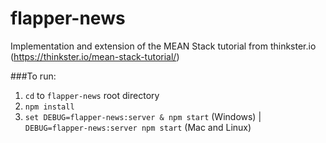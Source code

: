 # flapper-news
Implementation and extension of the MEAN Stack tutorial from thinkster.io (https://thinkster.io/mean-stack-tutorial/)

###To run:
1. ``cd`` to ``flapper-news`` root directory
2. ``npm install``
3. ```set DEBUG=flapper-news:server & npm start``` (Windows) | ```DEBUG=flapper-news:server npm start``` (Mac and Linux)
